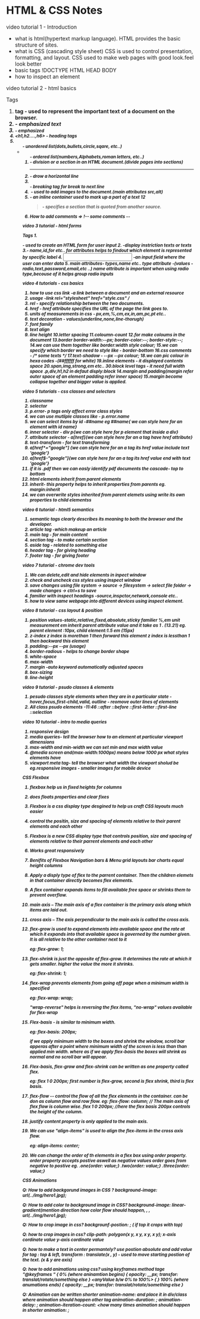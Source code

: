 # HTML & CSS Notes

video tutorial 1 - Introduction

* what is html(hypertext markup language). 
   HTML provides the basic structure of sites.
* what is CSS (cascading style sheet)
   CSS is used to control presentation, formatting, and layout.
   CSS used to make web pages with good look.feel look better
* basic tags
   !DOCTYPE
   HTML
   HEAD
   BODY
* how to inspect an element

video tutorial 2 - html basics

Tags
1. <strong> tag - used to represent the important text of a document on the browser.
2. <em> - emphasized text
3. <small> - emphasized
4. <h1,h2....,h6> - heading tags
5. <ul> - unordered list(dots,bullets,circle,sqare, etc..)
6. <ol> - ordered list(numbers,Alphabets,roman letters, etc..)
7. <div> - division or a section in an HTML document.(divide pages into sections)
8. <hr> - drow a horizontal line
9. <br> - breaking tag for break to next line
10. <img> - used to add images to the document.(main attributes src,alt)
11. <span> - an inline container used to mark up a part of a text
12  <blockquote> - specifies a section that is quoted from another source.
14. How to add comments => !-- some comments --


video 3 tutorial - html forms

Tags
1.<form> - used to create an HTML form for user input
2.<label> -display instriction texts or texts
3.<attributes>- name,id,for etc..
   for attributes helps to findout which element is represented by specific label
4. <input> -an input field where the user can enter data
5. main attributes- types,name etc..
   type attribute -(values - radio,text,password,email,etc ..)
   name attribute is important when using radio type,becouse of it helps group radio inputs

video 4 tutorials - css basics

1. how to use css
   link -a link between a document and an external resource
2. usage -link rel="stylesheet" href="style.css" /
3. rel - specify relationship between the two documents.
4. href - href attribute specifies the URL of the page the link goes to.
5. units of measurements in css - px,em,%,cm,ex,in,am,pc,pt etc..
6. text decoration - values(underline,none,line-thorugh)
7. font family
8. text align
9. line height
10.letter spacing
11.coloumn-count
12.for make coloums in the document
13.border
   border-width:--px;
   border-color:--;
   border-style:--;
14.we can use them together like border:width style colour;
15.we can specify which border we need to style like - border-bottom
16.css comments - /* some texts */
17.text-shadow - --px --px colour;
18.we can pic colour in hexa codes -(##ffffff for white)
19.inline elements - it displayed contents space
20.span,img,strong,em etc..
30.block level tags - it need full width space
  .p,div,h1,h2
  in defaut disply:block
14.margin and padding(margin refer outer space of an element padding refer inner space)
15.margin become collapse together and bigger value is applied.

video 5 tutorials - css classes and selectors

1.  classname
2.  selector
3.  p.error- p tags only affect error class styles
4.  we can use mutliple classes like - p.error.name
5.  we can select items by id -##name eg ##name{ we can style here for an element with id name}
6.  inner selecter - div p{we can style here for p element that inside a div}
7.  attribute selector - a[href]{we can style here for an a tag have href attribute}
8.  text-transform - for text transforming
9.  a[href*="google"] {we can style here for an a tag its href value include text 'google'}
10. a[href$-"google"]{we can style here for an a tag its href value end with text 'google'}
11. if it is .pdf then we can easly identify pdf documents
    the cascade- top to bottom
12. html elements inherit from parent elements
13. inherit- this property helps to inherit properties from parents
    eg. margin:inherit
14. we can overwrite styles inherited from parent elemets using write its own properties to child elementss

video 6 tutorial - html5 semantics

1. semantic tags clearly describes its meaning to both the browser and the developer.
2. article tag -which makeup an article
3. main tag - for main content
4. section tag - to make certain section
5. aside tag - related to something else
6. header tag - for giving heading
7. footer tag - for giving footer

video 7 tutorial - chrome dev tools

1. We can delete,edit and hide elements in inpect window
2. check and uncheck css styles using inspect window
3. save changes using file system -> source -> filesystem -> select file folder -> made changes -> ctrl+s to save
4. familier with inspect headings -source,inspctor,network,console etc..
5. how to view same webpage into different devices using inspect element.

video 8 tutorial - css layout & position

1. position
   values-static,relative,fixed,absolute,sticky
   familier %,em unit measurement
   em inherit parent attribute value and it take as 1 . (13.21)
   eg. parent element :10px, child element:1.5 em (15px)
2. z-index
   z index is morethan 1 then forward this element
   z index is lessthan 1 then backward this element
3. padding:--px --px (usage)
4. border-radious - helps to change border shape
5. white-space
6. max-width
7. margin -auto keyword automatically adjusted spaces
8. box-sizing
9. line-height

video 9 tutorial - psudo classes & elements

1. pesudo classes
   style elements when they are in a particular state -hover,focus,first-child,valid,
   outline - reomove outer lines of elements
2. All class psudo elements -11:46
   ::after
   ::before
   ::first-letter
   ::first-line
   ::selection

video 10 tutorial - intro to media queries

1. responsive design
2. media queries- tell the browser how to an element at particular viewport dimensions
3. max-width and min-width we can set min and max width value
4. @media screen and(max-width:1000px) means below 1000 px what styles elements have
5. viewport meta tag- tell the browser what width the viewport sholud be
	eg.responsive images - smaller images for mobile device


CSS Flexbox


1. flexbox help us in fixed heights for columns 
2. does floats properties and clear fixes 
3. Flexbox is a css display type desgined to help us craft CSS layouts much easier 
4. control the positin, size and spacing of elements relative to their parent elements and each other 
5. Flexbox is a new CSS display type that controls position, size and spacing of elements relative to their parrent elements and each other
6. Works great responsively
7. Benifits of Flexbox
    Navigation bars & Menu 
    grid layouts 
    bar charts 
    equal height columns
8. Apply a disply type of flex to the parrent container. Then the children elemets in that container directly becomes flex elements.
9. A flex container expands items to fill available free space or shrinks them to prevent overflow.
10. main axis – The main axis of a flex container is the primary axis along which items are laid out.
11. cross axis – The axis perpendicular to the main axis is called the cross axis.
12. flex-grow is used to expand elements into available space and the rate at which it expands into that available space is governed by the number given. 
   	It is all relative to the other container next to it

   	eg: flex-grow: 1;

13. flex-shrink is just the opposite of flex-grow. It determines the rate at which it gets smaller. 
       higher the value the  more it shrinks.
   
       eg: flex-shrink: 1;

14. flex-wrap prevents elements from going off page when a minimum width is specified

    eg: flex-wrap: wrap;

    "wrap-reverse" helps is reversing the flex items, "no-wrap" values available for flex-wrap

15. Flex-basis - is similar to minimum width. 

    eg: flex-basis: 200px;

    if we apply minimum width to the boxes and shrink the window, scroll bar apperas after a point where minimum width of the screen is less than than applied min width.
    where as if we apply flex-basis the boxes will shrink as normal and no scroll bar will appear.

16. Flex-basis, flex-grow and flex-shrink can be written as one property called flex.
    
    eg: flex 1 0 200px; first number is flex-grow, second is flex shrink, third is flex basis.

17. flex-flow -- control the flow of all the flex elements in the container. can be don as column flow and row flow.
    eg: flex-flow: column;      // The main axis of flex flow is column wise.
        flex 1 0 200px; 	//here the flex basis 200px controls the height of the column.

18. justify content property is only applied to the main axis.
                                      
19. We can use "align-items" is used to align the flex-items in the cross axis flow.

    eg: align-items: center;

20. We can change the order of th elements in a flex box using order property.
    order property accepts postive aswell as negative values
    order goes from negative to postive
    eg.  .one{order: value;} 
	 .two{order: value;}
	 .three{order: value;}


CSS Animations

Q: How to add backgorund images in CSS ?
   background-image: url(../img/hero1.jpg);

Q: How to add color to background image in CSS?
   background-image: linear-gradient(mention direction how color flow should happen,
     <color>,
     <color>,
      url(../img/hero1.jpg);

Q: How to crop image in css?
   backgrounf-postion: <value>; ( if top it crops with top)

Q: how to crop images in css?
   clip-path: polygon(x y, x y, x y, x y);
   x-axis cordinate value 
   y-axis cordinate value

Q: how to make a text in center permantely? 
   use postion absolute and add value for tag : top & left,
   transform : translate(x , y) - used to move starting postion of the text. (x & y are axis) 

Q: how to add animations using css?
   using keyframes method 
   tage "@keyframes <name>" {
   0% (where aninamtion begins) {
   opacity: __px;
   transfor: translat/rotate/something else
   }
   <anyValue b/w 0% to 100%> {
   }
   100% (where anumations ends) {
    opacity: __px;
   transfor: translat/rotate/something else
   } 

Q: Animation can be written shorter
	animation-name:<name> and place it in div/class where animation should happen
	other tag 
	animation-duration: <sec>;
	animation-delay: <deelay sec>;
	animation-iteration-count: <how many times animation should happen
	in shorter 
	animation: <name> <duration> <function>;

